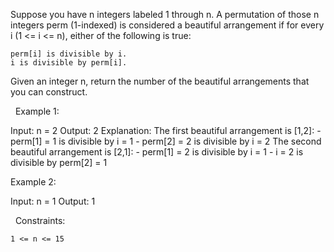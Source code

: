 Suppose you have n integers labeled 1 through n. A permutation of those n integers perm (1-indexed) is considered a beautiful arrangement if for every i (1 <= i <= n), either of the following is true:


	perm[i] is divisible by i.
	i is divisible by perm[i].


Given an integer n, return the number of the beautiful arrangements that you can construct.

 
Example 1:

Input: n = 2
Output: 2
Explanation: 
The first beautiful arrangement is [1,2]:
    - perm[1] = 1 is divisible by i = 1
    - perm[2] = 2 is divisible by i = 2
The second beautiful arrangement is [2,1]:
    - perm[1] = 2 is divisible by i = 1
    - i = 2 is divisible by perm[2] = 1


Example 2:

Input: n = 1
Output: 1


 
Constraints:


	1 <= n <= 15

